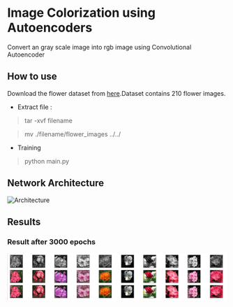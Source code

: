 # Image Colorization using Autoencoders

Convert an gray scale image into rgb image using Convolutional Autoencoder
## How to use
Download the flower dataset from [here](https://www.kaggle.com/olgabelitskaya/flower-color-images).Dataset contains 210 flower images.

- Extract file :
> tar -xvf filename

> mv ./filename/flower_images ../../
- Training
> python main.py

## Network Architecture

![Architecture](https://github.com/Aayushktyagi/Grey-to-RGB/blob/master/Results/Network_image_colourize.png)

## Results
### Result after 3000 epochs
![Results](https://github.com/Aayushktyagi/Gray-to-RGB/blob/master/Results/Results_e_3000.png)
